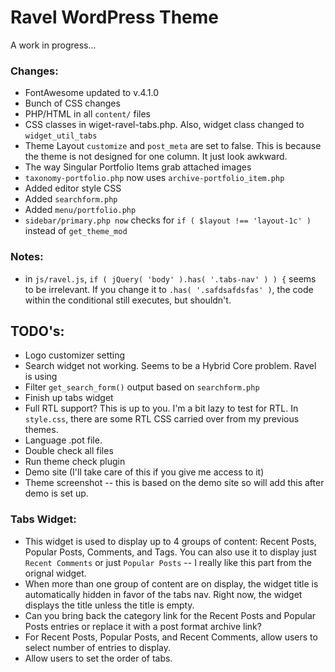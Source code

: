 # Ravel WordPress Theme

A work in progress...

### Changes:

* FontAwesome updated to v.4.1.0
* Bunch of CSS changes
* PHP/HTML in all `content/` files
* CSS classes in wiget-ravel-tabs.php. Also, widget class changed to `widget_util_tabs`
* Theme Layout `customize` and `post_meta` are set to false. This is because the theme is not designed for one column. It just look awkward.
* The way Singular Portfolio Items grab attached images
* `taxonomy-portfolio.php` now uses `archive-portfolio_item.php`
* Added editor style CSS
* Added `searchform.php`
* Added `menu/portfolio.php`
* `sidebar/primary.php now` checks for `if ( $layout !== 'layout-1c' )` instead of `get_theme_mod`

### Notes:
* in `js/ravel.js`, `if ( jQuery( 'body' ).has( '.tabs-nav' ) ) {` seems to be irrelevant. If you change it to `.has( '.safdsafdsfas' )`, the code within the conditional still executes, but shouldn't.

## TODO's:

* Logo customizer setting
* Search widget not working. Seems to be a Hybrid Core problem. Ravel is using 
* Filter `get_search_form()` output based on `searchform.php`
* Finish up tabs widget
* Full RTL support? This is up to you. I'm a bit lazy to test for RTL. In `style.css`, there are some RTL CSS carried over from my previous themes.
* Language .pot file.
* Double check all files
* Run theme check plugin
* Demo site (I'll take care of this if you give me access to it)
* Theme screenshot -- this is based on the demo site so will add this after demo is set up.

### Tabs Widget:
* This widget is used to display up to 4 groups of content: Recent Posts, Popular Posts, Comments, and Tags. You can also use it to display just `Recent Comments` or just `Popular Posts` -- I really like this part from the orignal widget.
* When more than one group of content are on display, the widget title is automatically hidden in favor of the tabs nav. Right now, the widget displays the title unless the title is empty.
* Can you bring back the category link for the Recent Posts and Popular Posts entries or replace it with a post format archive link?
* For Recent Posts, Popular Posts, and Recent Comments, allow users to select number of entries to display.
* Allow users to set the order of tabs.